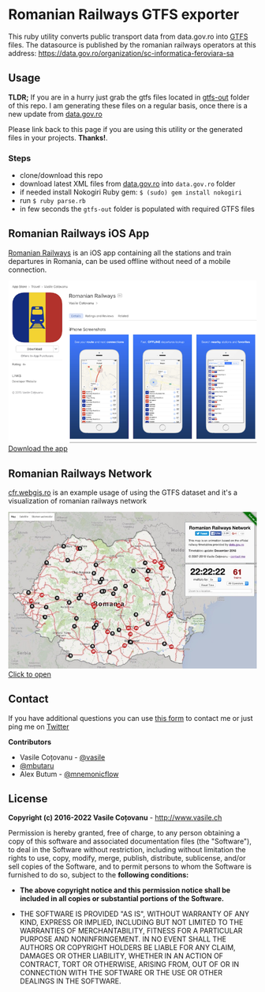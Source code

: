 # Romanian Railways GTFS exporter
This ruby utility converts public transport data from data.gov.ro into [GTFS](https://developers.google.com/transit/gtfs/reference) files. The datasource is published by the romanian railways operators at this address: https://data.gov.ro/organization/sc-informatica-feroviara-sa

## Usage
**TLDR;** If you are in a hurry just grab the gtfs files located in [gtfs-out](https://github.com/vasile/data.gov.ro-gtfs-exporter/tree/master/gtfs-out) folder of this repo. I am generating these files on a regular basis, once there is a new update from [data.gov.ro](http://data.gov.ro)

Please link back to this page if you are using this utility or the generated files in your projects. **Thanks!**.

### Steps
* clone/download this repo
* download latest XML files from [data.gov.ro](https://data.gov.ro/organization/sc-informatica-feroviara-sa) into `data.gov.ro` folder
* if needed install Nokogiri Ruby gem: `$ (sudo) gem install nokogiri`
* run `$ ruby parse.rb`
* in few seconds the `gtfs-out` folder is populated with required GTFS files

## Romanian Railways iOS App
[Romanian Railways](https://itunes.apple.com/us/app/romanian-railways/id1099755336?mt=8) is an iOS app containing all the stations and train departures in Romania, can be used offline without need of a mobile connection.

[![Romanian Railways](docs/RomanianRailwaysiOSApp.png)](https://itunes.apple.com/us/app/romanian-railways/id1099755336?mt=8)
[Download the app](https://itunes.apple.com/us/app/romanian-railways/id1099755336?mt=8)

## Romanian Railways Network
[cfr.webgis.ro](http://cfr.webgis.ro) is an example usage of using the GTFS dataset and it's a visualization of romanian railways network

[![cfr.webgis.ro](docs/RomanianRailwaysWebApp.jpeg)](http://cfr.webgis.ro)
[Click to open](http://cfr.webgis.ro)

## Contact
If you have additional questions you can use [this form](https://docs.google.com/forms/d/1ZWCqfF8OvRBlMPHMc5FbL6T3zYhQ-p18B8IIwMt1sRs/) to contact me or just ping me on [Twitter](http://twitter.com/vasile23)

**Contributors**
- Vasile Coțovanu - [@vasile](https://github.com/vasile)
- [@mbutaru](https://github.com/mbutaru)
- Alex Butum - [@mnemonicflow](https://github.com/mnemonicflow)

## License

**Copyright (c) 2016-2022 Vasile Coțovanu** - http://www.vasile.ch
 
Permission is hereby granted, free of charge, to any person obtaining a copy of this software and associated documentation files (the "Software"), to deal in the Software without restriction, including without limitation the rights to use, copy, modify, merge, publish, distribute, sublicense, and/or sell copies of the Software, and to permit persons to whom the Software is furnished to do so, subject to the **following conditions:**
 
* **The above copyright notice and this permission notice shall be included in all copies or substantial portions of the Software.**
 
* THE SOFTWARE IS PROVIDED "AS IS", WITHOUT WARRANTY OF ANY KIND, EXPRESS OR IMPLIED, INCLUDING BUT NOT LIMITED TO THE WARRANTIES OF MERCHANTABILITY, FITNESS FOR A PARTICULAR PURPOSE AND NONINFRINGEMENT. IN NO EVENT SHALL THE AUTHORS OR COPYRIGHT HOLDERS BE LIABLE FOR ANY CLAIM, DAMAGES OR OTHER LIABILITY, WHETHER IN AN ACTION OF CONTRACT, TORT OR OTHERWISE, ARISING FROM, OUT OF OR IN CONNECTION WITH THE SOFTWARE OR THE USE OR OTHER DEALINGS IN THE SOFTWARE.
